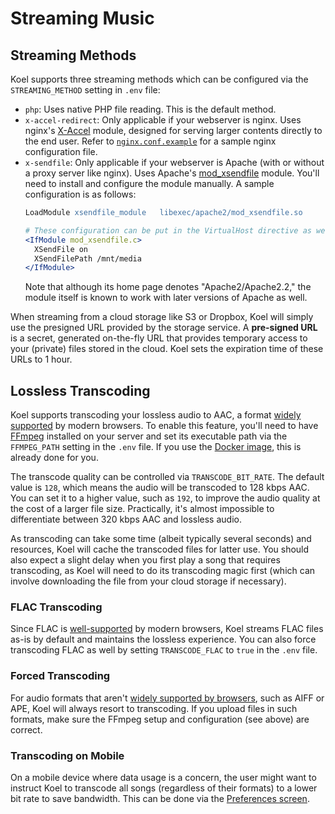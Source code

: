# Streaming Music

## Streaming Methods

Koel supports three streaming methods which can be configured via the `STREAMING_METHOD` setting in `.env` file:

* `php`: Uses native PHP file reading. This is the default method.
* `x-accel-redirect`: Only applicable if your webserver is nginx. Uses
  nginx's [X-Accel](https://www.nginx.com/resources/wiki/start/topics/examples/x-accel/) module, designed for serving
  larger contents directly to the end user. Refer to [`nginx.conf.example`](https://github.com/koel/koel/blob/master/nginx.conf.example)
  for a sample nginx configuration file.
* `x-sendfile`: Only applicable if your webserver is Apache (with or without a proxy server like nginx). Uses
  Apache's [mod_xsendfile](https://tn123.org/mod_xsendfile/) module. You'll need to install and configure the module
  manually. A sample configuration is as follows:
    ```apache
    LoadModule xsendfile_module   libexec/apache2/mod_xsendfile.so

    # These configuration can be put in the VirtualHost directive as well
    <IfModule mod_xsendfile.c>
      XSendFile on
      XSendFilePath /mnt/media
    </IfModule>
    ```
  Note that although its home page denotes "Apache2/Apache2.2," the module itself is known to work with later versions
  of Apache as well.

When streaming from a cloud storage like S3 or Dropbox, Koel will simply use the presigned URL provided by the
storage service. A **pre-signed URL** is a secret, generated on-the-fly URL that provides temporary access to your
(private) files stored in the cloud. Koel sets the expiration time of these URLs to 1 hour.

## Lossless Transcoding

Koel supports transcoding your lossless audio to AAC, a format [widely supported](https://caniuse.com/?search=aac)
by modern browsers. To enable this feature, you'll need to have [FFmpeg](https://ffmpeg.org/) installed on your server
and set its executable path via the `FFMPEG_PATH` setting in the `.env` file. If you use the
[Docker image](https://github.com/koel/docker/), this is already done for you.

The transcode quality can be controlled via `TRANSCODE_BIT_RATE`. The default value is `128`, which means the audio will
be transcoded to 128 kbps AAC. You can set it to a higher value, such as `192`, to improve the audio quality at the cost
of a larger file size. Practically, it's almost impossible to differentiate between 320 kbps AAC and lossless audio.

As transcoding can take some time (albeit typically several seconds) and resources, Koel will cache the transcoded
files for latter use. You should also expect a slight delay when you first play a song that requires transcoding, as
Koel will need to do its transcoding magic first (which can involve downloading the file from your cloud storage if
necessary).

### FLAC Transcoding

Since FLAC is [well-supported](https://caniuse.com/?search=flac) by modern browsers, Koel streams FLAC files as-is by
default and maintains the lossless experience. You can also force transcoding FLAC as well by setting `TRANSCODE_FLAC`
to `true` in the `.env` file.

### Forced Transcoding

For audio formats that aren't [widely supported by browsers](https://caniuse.com/?search=audio%20format),
such as AIFF or APE, Koel will always resort to transcoding. If you upload files in such formats, make sure the FFmpeg
setup and configuration (see above) are correct.

### Transcoding on Mobile

On a mobile device where data usage is a concern, the user might want to instruct Koel to transcode all songs
(regardless of their formats) to a lower bit rate to save bandwidth. This can be done via the
[Preferences screen](./profile-preferences#preferences).
